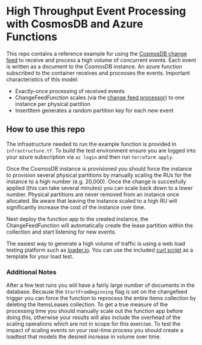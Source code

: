 # High Throughput Event Processing with CosmosDB and Azure Functions

This repo contains a reference example for using the [CosmosDB change feed](https://docs.microsoft.com/en-us/azure/cosmos-db/change-feed) to receive and process a high volume of concurrent events. Each event is written as a document to the CosmosDB instance. An azure function subscribed to the container receives and processes the events. Important characteristics of this model:

* Exactly-once processing of received events
* ChangeFeedFunction scales (via the [change feed processor](https://github.com/Azure/azure-documentdb-changefeedprocessor-dotnet/)) to one instance per physical partition
* InsertItem generates a random partition key for each new event

## How to use this repo

The infrastructure needed to run the example function is provided in ```infrastructure.tf```. To build the test environment ensure you are logged into your azure subscription via ```az login``` and then run ```terraform apply```.

Once the CosmosDB instance is provisioned you should force the instance to provision several physical partitions by manually scaling the RUs for the instance to a high number (e.g. 20,000). Once the change is succesfully applied (this can take several minutes) you can scale back down to a lower number. Physical partitions are never removed from an instance once allocated. Be aware that leaving the instance scaled to a high RU will significantly increase the cost of the instance over time.

Next deploy the function app to the created instance, the ChangeFeedFunction will automatically create the lease partition within the collection and start listening for new events.

The easiest way to generate a high volume of traffic is using a web load testing platform such as [loader.io](https://loader.io). You can use the included [curl script](./test.curl) as a template for your load test.

### Additional Notes

After a few test runs you will have a fairly large number of documents in the database. Because the ```StartFromBeginning``` flag is set on the changefeed trigger you can force the function to reprocess the entire Items collection by deleting the ItemsLeases collection. To get a true measure of the processing time you should manually scale out the function app before doing this, otherwise your results will also include the overhead of the scaling operations which are not in scope for this exercise. To test the impact of scaling events on your real-time process you should create a loadtest that models the desired increase in volume over time.